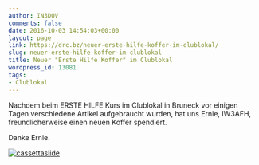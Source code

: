 ```yaml
---
author: IN3DOV
comments: false
date: 2016-10-03 14:54:03+00:00
layout: page
link: https://drc.bz/neuer-erste-hilfe-koffer-im-clublokal/
slug: neuer-erste-hilfe-koffer-im-clublokal
title: Neuer "Erste Hilfe Koffer" im Clublokal
wordpress_id: 13081
tags:
- Clublokal
---
```


Nachdem beim ERSTE HILFE Kurs im Clublokal in Bruneck vor einigen Tagen verschiedene Artikel aufgebraucht wurden, hat uns Ernie, IW3AFH, freundlicherweise einen neuen Koffer spendiert.

Danke Ernie.

[![cassettaslide](https://drc.bz/wp-content/uploads/2016/10/cassettaslide-300x105.jpg)
](https://drc.bz/wp-content/uploads/2016/10/cassettaslide.jpg)
